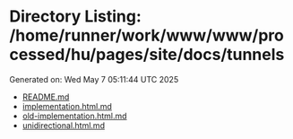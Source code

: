 # Directory Listing: /home/runner/work/www/www/processed/hu/pages/site/docs/tunnels
Generated on: Wed May  7 05:11:44 UTC 2025

- [README.md](README.md)
- [implementation.html.md](implementation.html.md)
- [old-implementation.html.md](old-implementation.html.md)
- [unidirectional.html.md](unidirectional.html.md)
